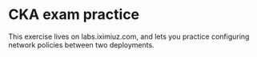 # CKA exam practice

This exercise lives on labs.iximiuz.com, and lets you practice configuring network policies between two deployments.
